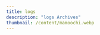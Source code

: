 ```yaml
---
title: logs
description: "logs Archives"
thumbnail: /content/mamoochi.webp
---
```


<LogsArchives   />
